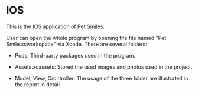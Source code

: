 
# IOS
This is the IOS application of Pet Smiles.

User can open the whole program by opening the file named "Pet Smile.xcworkspace" via Xcode.
There are several folders:

+ Pods: Third-party packages used in the program.

+ Assets.xcassets: Stored the used images and photos used in the project.

+ Model, View, Crontroller: The usage of the three folder are illustrated in the report in detail.